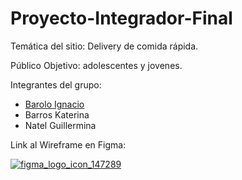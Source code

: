 # Proyecto-Integrador-Final

Temática del sitio: Delivery de comida rápida. 

Público Objetivo: adolescentes y jovenes.

Integrantes del grupo: 
- [Barolo Ignacio](https://github.com/IgnacioBarolo)
- Barros Katerina
- Natel Guillermina

Link al Wireframe en Figma:

[![figma_logo_icon_147289](https://user-images.githubusercontent.com/103141811/225666687-4ce263e2-e8da-4f9f-8a75-2e4152ad2f35.svg)](https://www.figma.com/files/team/1217551669501424491/Metodologia?fuid=1217935974206768035)


